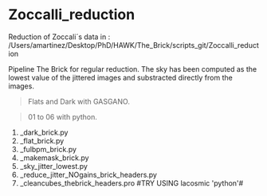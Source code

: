 # Zoccalli_reduction
Reduction of Zoccali´s data
in : /Users/amartinez/Desktop/PhD/HAWK/The_Brick/scripts_git/Zoccalli_reduction

Pipeline The Brick for regular reduction. The sky has been computed as the lowest value of the jittered images and substracted directly from the images. 

> Flats and Dark with GASGANO.

> 01 to 06 with python.

01. _dark_brick.py
02. _flat_brick.py
03. _fulbpm_brick.py
04. _makemask_brick.py
05. _sky_jitter_lowest.py
06. _reduce_jitter_NOgains_brick_headers.py
07. _cleancubes_thebrick_headers.pro #TRY USING lacosmic 'python'#

